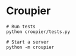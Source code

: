 Croupier
========

    # Run tests
    python croupier/tests.py

    # Start a server
    python -m croupier
